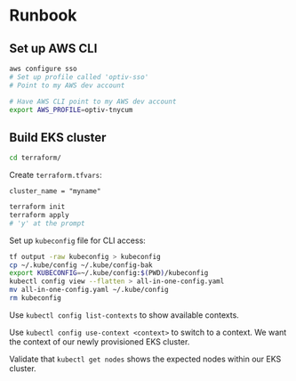 # Runbook

## Set up AWS CLI

```sh
aws configure sso
# Set up profile called 'optiv-sso'
# Point to my AWS dev account

# Have AWS CLI point to my AWS dev account
export AWS_PROFILE=optiv-tnycum
```

## Build EKS cluster

```sh
cd terraform/
```

Create `terraform.tfvars`:

```
cluster_name = "myname"
```

```sh
terraform init
terraform apply
# 'y' at the prompt
```

Set up `kubeconfig` file for CLI access:

```sh
tf output -raw kubeconfig > kubeconfig
cp ~/.kube/config ~/.kube/config-bak
export KUBECONFIG=~/.kube/config:$(PWD)/kubeconfig
kubectl config view --flatten > all-in-one-config.yaml
mv all-in-one-config.yaml ~/.kube/config
rm kubeconfig
```

Use `kubectl config list-contexts` to show available contexts.

Use `kubectl config use-context <context>` to switch to a context. We want the context of our newly provisioned EKS cluster.

Validate that `kubectl get nodes` shows the expected nodes within our EKS cluster.